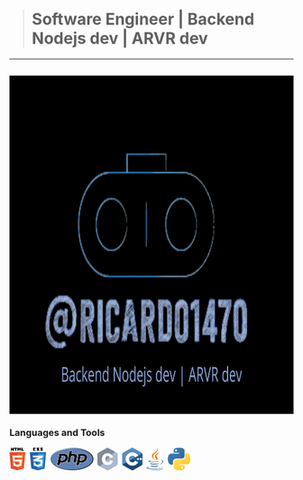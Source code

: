 
> # Software Engineer | Backend Nodejs dev | ARVR dev
---

<a href="personal logo"><img src="https://github.com/ricardo1470/ricardo1470/blob/master/img/Backend.png" align="middle" width="1000" height="600"></a>
---
### Languages and Tools
<code><img height="40" src="https://github.com/Aniruddh-482/Aniruddh-482/blob/main/My_Assets/Languages/html5_logo.png"></code>&nbsp;
<code><img height="40" src="https://github.com/Aniruddh-482/Aniruddh-482/blob/main/My_Assets/Languages/css3_logo.png"></code>&nbsp;
<code><img height="40" src="https://github.com/Aniruddh-482/Aniruddh-482/blob/main/My_Assets/Languages/php_logo.png"></code>&nbsp;
<code><img height="40" src="https://github.com/Aniruddh-482/Aniruddh-482/blob/main/My_Assets/Languages/c_logo.png"></code>&nbsp;
<code><img height="40" src="https://github.com/Aniruddh-482/Aniruddh-482/blob/main/My_Assets/Languages/cpp_logo.png"></code>&nbsp;
<code><img height="40" src="https://github.com/Aniruddh-482/Aniruddh-482/blob/main/My_Assets/Languages/java_logo.png"></code>&nbsp;
<code><img height="40" src="https://github.com/Aniruddh-482/Aniruddh-482/blob/main/My_Assets/Languages/python_logo.png"></code>&nbsp;